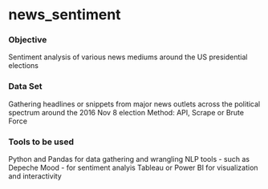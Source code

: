 # news_sentiment

### Objective

Sentiment analysis of various news mediums around the US presidential elections

### Data Set

Gathering headlines or snippets from major news outlets across the political spectrum around the 2016 Nov 8 election
Method: API, Scrape or Brute Force

### Tools to be used

Python and Pandas for data gathering and wrangling
NLP tools - such as Depeche Mood - for sentiment analyis
Tableau or Power BI for visualization and interactivity
